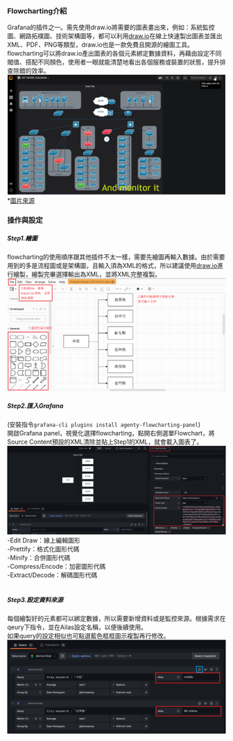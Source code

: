 ### Flowcharting介紹
Grafana的插件之一。需先使用draw.io將需要的圖表畫出來，例如：系統監控圖、網路拓樸圖、技術架構圖等，都可以利用[draw.io](https://app.diagrams.net/)在線上快速製出圖表並匯出XML、PDF、PNG等類型，draw.io也是一款免費且開源的繪圖工具。<br>
flowcharting可以將draw.io產出圖表的各個元素綁定數據資料，再藉由設定不同閥值、搭配不同顏色，使用者一眼就能清楚地看出各個服務或裝置的狀態，提升排查除錯的效率。<br> 
![image](https://github.com/hsiaotingg/ELKG/blob/Grafana-plugins/flowcharting/example.png)
*[圖片來源](https://grafana.com/grafana/plugins/agenty-flowcharting-panel/*)

### 操作與設定
##### Step1.繪圖
flowcharting的使用順序跟其他插件不太一樣，需要先繪圖再輸入數據。由於需要用到的多是流程圖或是架構圖，且輸入須為XML的格式，所以建議使用[draw.io](https://app.diagrams.net/)進行繪製，繪製完畢選擇輸出為XML，並將XML完整複製。
![image](https://github.com/hsiaotingg/ELKG/blob/Grafana-plugins/flowcharting/drawio.png)

##### Step2.匯入Grafana
(安裝指令```grafana-cli plugins install agenty-flowcharting-panel```)<br>
開啟Grafana panel，視覺化選擇flowcharting，點開右側選單Flowchart，將Source Content預設的XML清除並貼上Step1的XML，就會載入圖表了。<br>
![image](https://github.com/hsiaotingg/ELKG/blob/Grafana-plugins/flowcharting/basic%20setting.png)
-Edit Draw：線上編輯圖形<br>
-Prettify：格式化圖形代碼<br>
-Minify：合併圖形代碼<br>
-Compress/Encode：加密圖形代碼<br>
-Extract/Decode：解碼圖形代碼<br>
<br>
##### Step3.設定資料來源
每個繪製好的元素都可以綁定數據，所以需要新增資料或是監控來源。根據需求在qeury下指令，並在Ailas設定名稱，以便後續使用。<br>
如果query的設定相似也可點選藍色框框圖示複製再行修改。
![image](https://github.com/hsiaotingg/ELKG/blob/Grafana-plugins/flowcharting/source.png)

